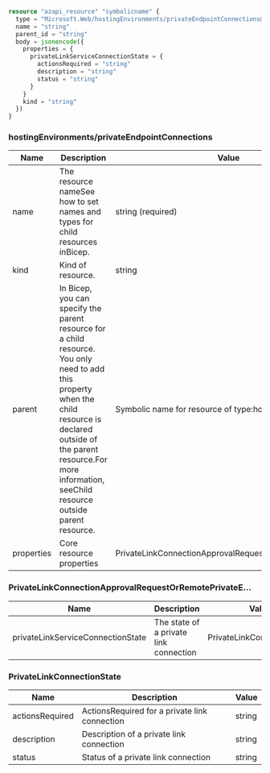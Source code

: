 ```terraform
resource "azapi_resource" "symbolicname" {
  type = "Microsoft.Web/hostingEnvironments/privateEndpointConnections@2022-09-01"
  name = "string"
  parent_id = "string"
  body = jsonencode({
    properties = {
      privateLinkServiceConnectionState = {
        actionsRequired = "string"
        description = "string"
        status = "string"
      }
    }
    kind = "string"
  })
}

```

### hostingEnvironments/privateEndpointConnections

| Name | Description | Value |
|-|-|-|
| name | The resource nameSee how to set names and types for child resources inBicep. | string (required) |
| kind | Kind of resource. | string |
| parent | In Bicep, you can specify the parent resource for a child resource. You only need to add this property when the child resource is declared outside of the parent resource.For more information, seeChild resource outside parent resource. | Symbolic name for resource of type:hostingEnvironments |
| properties | Core resource properties | PrivateLinkConnectionApprovalRequestOrRemotePrivateE... |


### PrivateLinkConnectionApprovalRequestOrRemotePrivateE...

| Name | Description | Value |
|-|-|-|
| privateLinkServiceConnectionState | The state of a private link connection | PrivateLinkConnectionState |


### PrivateLinkConnectionState

| Name | Description | Value |
|-|-|-|
| actionsRequired | ActionsRequired for a private link connection | string |
| description | Description of a private link connection | string |
| status | Status of a private link connection | string |


